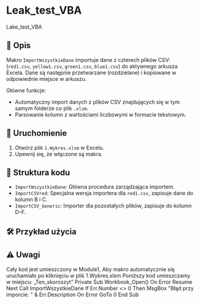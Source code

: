 # Leak_test_VBA
Lake_test_VBA

## 📌 Opis

Makro `ImportWszystkieDane` importuje dane z czterech plików CSV:
 (`red1.csv`, `yellow1.csv`, `green1.csv`, `blue1.csv`) do aktywnego arkusza Excela. Dane są następnie przetwarzane (rozdzielane) i kopiowane w odpowiednie miejsce w arkuszu.

Główne funkcje:
- Automatyczny import danych z plików CSV znajdujących się w tym samym folderze co plik `.xlsm`.
- Parsowanie kolumn z wartościami liczbowymi w formacie tekstowym.


## 🚀 Uruchomienie

1. Otwórz plik `1.Wykres.xlsm` w Excelu.
2. Upewnij się, że włączone są makra.

## 🧱 Struktura kodu

- `ImportWszystkieDane`: Główna procedura zarządzająca importem.
- `ImportCSVred`: Specjalna wersja importera dla `red1.csv`, zapisuje dane do kolumn B i C.
- `ImportCSV_Generic`: Importer dla pozostałych plików, zapisuje do kolumn D–F.

## 🛠️ Przykład użycia

## ⚠️ Uwagi
Cały kod jest umieszczony w Module1,
Aby makro automatycznie się uruchamiało po kliknięciu w plik 1.Wykres.xlsm 
Poniższy kod umieszczamy w miejscu: „Ten_skoroszyt”
	Private Sub Workbook_Open()
    		On Error Resume Next
   		 Call ImportWszystkieDane
  		  If Err.Number <> 0 Then MsgBox "Błąd przy imporcie: " & Err.Description
   		 On Error GoTo 0
End Sub
